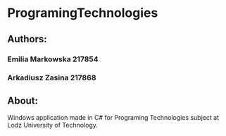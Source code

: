 # ProgramingTechnologies

## Authors:
### Emilia Markowska 217854
### Arkadiusz Zasina 217868

## About:
Windows application made in C# for Programing Technologies subject at Lodz University of Technology.

